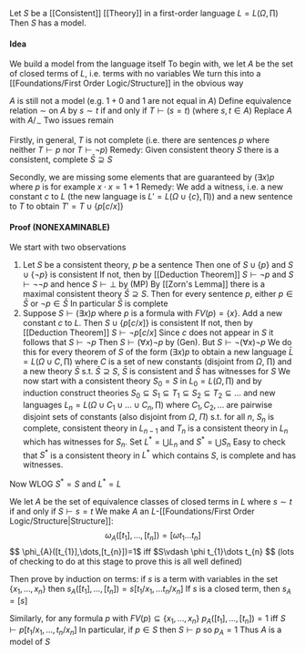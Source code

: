 Let $S$ be a [[Consistent]] [[Theory]] in a first-order language $L=L\left( \Omega,\prod \right)$
Then $S$ has a model.

#### Idea
We build a model from the language itself 
To begin with, we let $A$ be the set of closed terms of $L$, i.e. terms with no variables
We turn this into a [[Foundations/First Order Logic/Structure]] in the obvious way

$A$ is still not a model (e.g. $1+0$ and $1$ are not equal in $A$)
Define equivalence relation $\sim$ on $A$ by 
$s\sim t$ if and only if $T\vdash(s=t)$ 
(where $s,t \in A$)
Replace $A$ with $A /_{\sim}$
Two issues remain

Firstly, in general, $T$ is not complete (i.e. there are sentences $p$ where neither $T\vdash p$ nor $T\vdash \neg p$)
Remedy: Given consistent theory $S$ there is a consistent, complete $\bar{S}\supseteq S$

Secondly, we are missing some elements that are guaranteed by $(\exists x)p$ where $p$ is for example $x\cdot x=1+1$
Remedy: We add a witness, i.e. a new constant $c$ to $L$ (the new language is $L'=L\left( \Omega \cup \{ c \},\prod \right)$) and a new sentence to $T$ to obtain $T'=T\cup \{ p[c /x] \}$

#### Proof (NONEXAMINABLE)
We start with two observations
1. Let $S$ be a consistent theory, $p$ be a sentence
   Then one of $S\cup \{ p \}$ and $S\cup \{ \neg p \}$ is consistent
   If not, then by [[Deduction Theorem]] 
   $S\vdash \neg p$ and $S\vdash \neg \neg p$ and hence $S\vdash \bot$ by (MP)
   By [[Zorn's Lemma]] there is a maximal consistent theory $\bar{S}\supseteq S$. 
   Then for every sentence $p$, either $p \in \bar{S}$ or $\neg p \in \bar{S}$
   In particular $\bar{S}$ is complete
2. Suppose $S\vdash(\exists x)p$ where $p$ is a formula with $FV(p)=\{ x \}$. Add a new constant $c$ to $L$. Then $S\cup \{ p[c/ x] \}$ is consistent
   If not, then by [[Deduction Theorem]] $S\vdash \neg p[c /x]$
   Since $c$ does not appear in $S$ it follows that $S\vdash \neg p$
   Then $S\vdash(\forall x)\neg p$ by (Gen). 
   But $S\vdash \neg(\forall x)\neg p$
   We do this for every theorem of $S$ of the form $(\exists x)p$ to obtain a new language $\bar{L}=L\left( \Omega \cup C,\prod \right)$ where $C$ is a set of new constants (disjoint from $\Omega$, $\prod$) and a new theory $\bar{S}$ s.t. $\bar{S}\supseteq S$, $\bar{S}$ is consistent and $\bar{S}$ has witnesses for $S$ 
We now start with a consistent theory $S_{0}=S$ in $L_{0}=L\left( \Omega,\prod \right)$ and by induction construct theories $S_{0}\subseteq S_{1}\subseteq T_{1}\subseteq S_{2}\subseteq T_{2}\subseteq\dots$
and new languages $L_{n}=L\left( \Omega \cup C_{1}\cup\dots \cup C_{n},\prod \right)$ where $C_{1},C_{2},\dots$ are pairwise disjoint sets of constants (also disjoint from $\Omega$, $\Pi$)
s.t. for all $n$, $S_{n}$ is complete, consistent theory in $L_{n-1}$ 
and $T_{n}$ is a consistent theory in $L_{n}$ which has witnesses for $S_{n}$.
Set $L^{*}=\bigcup L_{n}$ and $S^{*}=\bigcup S_{n}$
Easy to check that $S^{*}$ is a consistent theory in $L^{*}$ which contains $S$, is complete and has witnesses.

Now WLOG $S^{*}=S$ and $L^{*}=L$

We let $A$ be the set of equivalence classes of closed terms in $L$ where $s\sim t$ if and only if $S\vdash s=t$
We make $A$ an $L$-[[Foundations/First Order Logic/Structure|Structure]]:
$$
\omega_{A}([t_{1}],\dots,[t_{n}])=[\omega t_{1}\dots t_{n}]
$$
$$
\phi_{A}([t_{1}],\dots,[t_{n}])=1$ iff $S\vdash \phi t_{1}\dots t_{n}
$$
(lots of checking to do at this stage to prove this is all well defined)

Then prove by induction on terms: if $s$ is a term with variables in the set $\{ x_{1},\dots,x_{n} \}$
then $s_{A}([t_{1}],\dots,[t_{n}])=s[t_{1}/x_{1},\dots t_{n} /x_{n}]$
If $s$ is a closed term, then $s_A=[s]$

Similarly, for any formula $p$ with $FV(p)\subseteq \{ x_{1},\dots,x_{n} \}$
$p_{A}([t_{1}],\dots,[t_{n}])=1$ iff $S\vdash p[t_{1} /x_{1},\dots,t_{n} /x_{n}]$
In particular, if $p \in S$ then $S\vdash p$ so $p_{A}=1$
Thus $A$ is a model of $S$ 